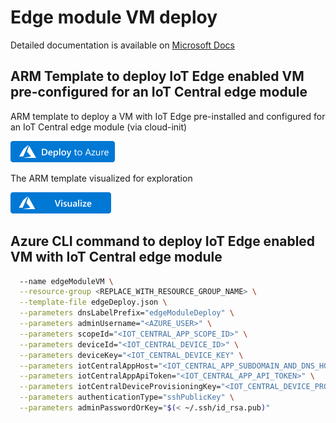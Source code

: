 # Edge module VM deploy

Detailed documentation is available on [Microsoft Docs](https://docs.microsoft.com/en-us/azure/iot-edge/how-to-install-iot-edge-ubuntuvm?WT.mc_id=github-iotedgevmdeploy-pdecarlo)

## ARM Template to deploy IoT Edge enabled VM pre-configured for an IoT Central edge module

ARM template to deploy a VM with IoT Edge pre-installed and configured for an IoT Central edge module (via cloud-init)

<a href="https://portal.azure.com/#create/Microsoft.Template/uri/https%3A%2F%2Fraw.githubusercontent.com%2Fsseiber%2Flva-gateway%2Fmaster%2Fvm_deploy%2FedgeModuleVMDeploy.json?token=AAEXA22U7LFTCWLNIHAD42265FXUE" target="_blank">
    <img src="https://raw.githubusercontent.com/Azure/azure-quickstart-templates/master/1-CONTRIBUTION-GUIDE/images/deploytoazure.png" />
</a>

The ARM template visualized for exploration

<a href="http://armviz.io/#/?load=https%3A%2F%2Fraw.githubusercontent.com%2Fsseiber%2Flva-gateway%2Fmaster%2Fvm_deploy%2FedgeModuleVMDeploy.json?token=AAEXA22U7LFTCWLNIHAD42265FXUE" target="_blank">
    <img src="https://raw.githubusercontent.com/Azure/azure-quickstart-templates/master/1-CONTRIBUTION-GUIDE/images/visualizebutton.png" /></a>

## Azure CLI command to deploy IoT Edge enabled VM with IoT Central edge module

```bash
  --name edgeModuleVM \
  --resource-group <REPLACE_WITH_RESOURCE_GROUP_NAME> \
  --template-file edgeDeploy.json \
  --parameters dnsLabelPrefix="edgeModuleDeploy" \
  --parameters adminUsername="<AZURE_USER>" \
  --parameters scopeId="<IOT_CENTRAL_APP_SCOPE_ID>" \
  --parameters deviceId="<IOT_CENTRAL_DEVICE_ID>" \
  --parameters deviceKey="<IOT_CENTRAL_DEVICE_KEY" \
  --parameters iotCentralAppHost="<IOT_CENTRAL_APP_SUBDOMAIN_AND_DNS_HOST>" \
  --parameters iotCentralAppApiToken="<IOT_CENTRAL_APP_API_TOKEN>" \
  --parameters iotCentralDeviceProvisioningKey="<IOT_CENTRAL_DEVICE_PROVISIONING_KEY>" \
  --parameters authenticationType="sshPublicKey" \
  --parameters adminPasswordOrKey="$(< ~/.ssh/id_rsa.pub)"
```
